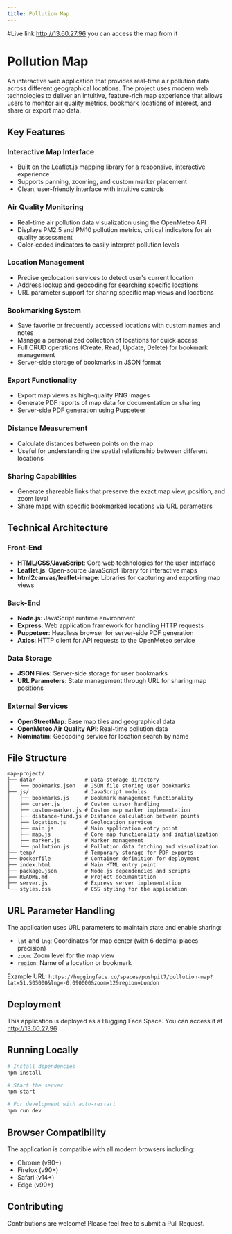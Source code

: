 ```yaml
---
title: Pollution Map
---
```

#Live link
http://13.60.27.96
you can access the map from it

# Pollution Map

An interactive web application that provides real-time air pollution data across different geographical locations. The project uses modern web technologies to deliver an intuitive, feature-rich map experience that allows users to monitor air quality metrics, bookmark locations of interest, and share or export map data.

## Key Features

### Interactive Map Interface
- Built on the Leaflet.js mapping library for a responsive, interactive experience
- Supports panning, zooming, and custom marker placement
- Clean, user-friendly interface with intuitive controls

### Air Quality Monitoring
- Real-time air pollution data visualization using the OpenMeteo API
- Displays PM2.5 and PM10 pollution metrics, critical indicators for air quality assessment
- Color-coded indicators to easily interpret pollution levels

### Location Management
- Precise geolocation services to detect user's current location
- Address lookup and geocoding for searching specific locations
- URL parameter support for sharing specific map views and locations

### Bookmarking System
- Save favorite or frequently accessed locations with custom names and notes
- Manage a personalized collection of locations for quick access
- Full CRUD operations (Create, Read, Update, Delete) for bookmark management
- Server-side storage of bookmarks in JSON format

### Export Functionality
- Export map views as high-quality PNG images
- Generate PDF reports of map data for documentation or sharing
- Server-side PDF generation using Puppeteer

### Distance Measurement
- Calculate distances between points on the map
- Useful for understanding the spatial relationship between different locations

### Sharing Capabilities
- Generate shareable links that preserve the exact map view, position, and zoom level
- Share maps with specific bookmarked locations via URL parameters

## Technical Architecture

### Front-End
- **HTML/CSS/JavaScript**: Core web technologies for the user interface
- **Leaflet.js**: Open-source JavaScript library for interactive maps
- **html2canvas/leaflet-image**: Libraries for capturing and exporting map views

### Back-End
- **Node.js**: JavaScript runtime environment
- **Express**: Web application framework for handling HTTP requests
- **Puppeteer**: Headless browser for server-side PDF generation
- **Axios**: HTTP client for API requests to the OpenMeteo service

### Data Storage
- **JSON Files**: Server-side storage for user bookmarks
- **URL Parameters**: State management through URL for sharing map positions

### External Services
- **OpenStreetMap**: Base map tiles and geographical data
- **OpenMeteo Air Quality API**: Real-time pollution data
- **Nominatim**: Geocoding service for location search by name

## File Structure

```
map-project/
├── data/                # Data storage directory
│   └── bookmarks.json   # JSON file storing user bookmarks
├── js/                  # JavaScript modules
│   ├── bookmarks.js     # Bookmark management functionality
│   ├── cursor.js        # Custom cursor handling
│   ├── custom-marker.js # Custom map marker implementation
│   ├── distance-find.js # Distance calculation between points
│   ├── location.js      # Geolocation services
│   ├── main.js          # Main application entry point
│   ├── map.js           # Core map functionality and initialization
│   ├── marker.js        # Marker management
│   └── pollution.js     # Pollution data fetching and visualization
├── temp/                # Temporary storage for PDF exports
├── Dockerfile           # Container definition for deployment
├── index.html           # Main HTML entry point
├── package.json         # Node.js dependencies and scripts
├── README.md            # Project documentation
├── server.js            # Express server implementation
└── styles.css           # CSS styling for the application
```

## URL Parameter Handling
The application uses URL parameters to maintain state and enable sharing:
- `lat` and `lng`: Coordinates for map center (with 6 decimal places precision)
- `zoom`: Zoom level for the map view
- `region`: Name of a location or bookmark

Example URL: `https://huggingface.co/spaces/pushpit7/pollution-map?lat=51.505000&lng=-0.090000&zoom=12&region=London`

## Deployment

This application is deployed as a Hugging Face Space. You can access it at http://13.60.27.96

## Running Locally

```bash
# Install dependencies
npm install

# Start the server
npm start

# For development with auto-restart
npm run dev
```

## Browser Compatibility

The application is compatible with all modern browsers including:
- Chrome (v90+)
- Firefox (v90+)
- Safari (v14+)
- Edge (v90+)

## Contributing

Contributions are welcome! Please feel free to submit a Pull Request.
